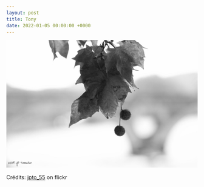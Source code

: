 ```yaml
---
layout: post
title: Tony
date: 2022-01-05 00:00:00 +0000
---
```


![Tony](/images/2022-01-05.jpg)

Crédits: [jpto_55](https://www.flickr.com/people/jpto_55/) on flickr
